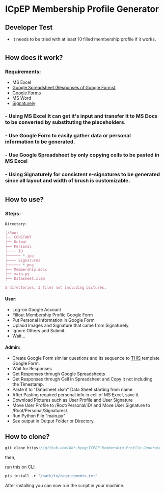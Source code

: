 # ICpEP Membership Profile Generator

## Developer Test
- It needs to be tried with at least 10 filled membership profile if it works.

# 
## How does it work?
### Requirements:
- MS Excel
- [Google Spreadsheet (Responses of Google Forms)](https://docs.google.com/spreadsheets/d/1XmEEnh9Wd3oCinoYBo0pwT3PbWjUFvGjiHf0hEcZg9U/edit?resourcekey&usp=forms_web_b#gid=1708594941)
- [Google Forms](https://docs.google.com/forms/d/1s8AaJSy2avSU80pV6uH1AdfvGnhmsL7igPiskKmrurk/edit)
- MS Word
- [Signaturely](https://signaturely.com/online-signature/draw/)

### - Using MS Excel It can get it's input and transfer It to MS Docs to be converted by substituting the placeholders.
### - Use Google Form to easily gather data or personal information to be generated.
### - Use Google Spreadsheet by only copying cells to be pasted in MS Excel
### - Using Signaturely for consistent e-signatures to be generated since all layout and width of brush is customizable.
#

## How to use?

### Steps:
```js
Directory:

|/Root
├── CONSTANT
├── Output
├── Personal
├──── ID
├────── *.jpg
├──── Signatures
├────── *.png
├── Membership.docx
├── main.py
├── Datasheet.xlsm

5 directories, 3 files not including pictures.
```

#### User:
- Log-on Google Account
- Fillout Membership Profile Google Form
- Put Personal Information in Google Form
- Uplaod Images and Signature that came from Signaturely.
- Ignore Others and Submit.
- Wait...

#### Admin:
- Create Google Form similar questions and its sequence to [THIS](https://docs.google.com/forms/d/1s8AaJSy2avSU80pV6uH1AdfvGnhmsL7igPiskKmrurk/edit#responses) template Google Form.
- Wait for Responses
- Get Responses through Google Spreadsheets
- Get Responses through Cell in Spreadsheet and Copy it not including the Timestamp.
- Paste it to "Datasheet.xlsm" Data Sheet starting from name.
- After Pasting required personal info in cell of MS Excel, save it. 
- Download Pictures such as User Profile and User Signature
- Move User Profile to /Root/Personal/ID/ and Move User Signature to /Root/Personal/Signatures/.
- Run Python File "main.py"
- See output in Output Folder or Directory.


## How to clone?

```js
git clone https://github.com/Adr-hyng/ICPEP-Membership-Profile-Generator.git
```

then,

run this on CLI.


```py
pip install -r "/path/to/requirements.txt"
```

After installing you can now run the script in your machine.

